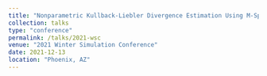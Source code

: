 ```yaml
---
title: "Nonparametric Kullback-Liebler Divergence Estimation Using M-Spacing"
collection: talks
type: "conference"
permalink: /talks/2021-wsc
venue: "2021 Winter Simulation Conference"
date: 2021-12-13
location: "Phoenix, AZ"
---
```


